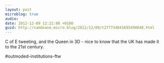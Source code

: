 ```yaml
---
layout: post
microblog: true
audio: 
date: 2012-12-09 12:22:00 +0100
guid: http://samdeane.micro.blog/2012/12/09/t277734841695490048.html
---
```

C of E tweeting, and the Queen in 3D - nice to know that the UK has made it to the 21st century.

#outmoded-institutions-ftw
